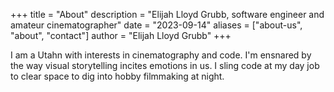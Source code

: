 +++
title = "About"
description = "Elijah Lloyd Grubb, software engineer and amateur cinematographer"
date = "2023-09-14"
aliases = ["about-us", "about", "contact"]
author = "Elijah Lloyd Grubb"
+++

I am a Utahn with interests in cinematography and code. I'm ensnared by the way visual storytelling incites emotions in us. I sling code at my day job to clear space to dig into hobby filmmaking at night.
